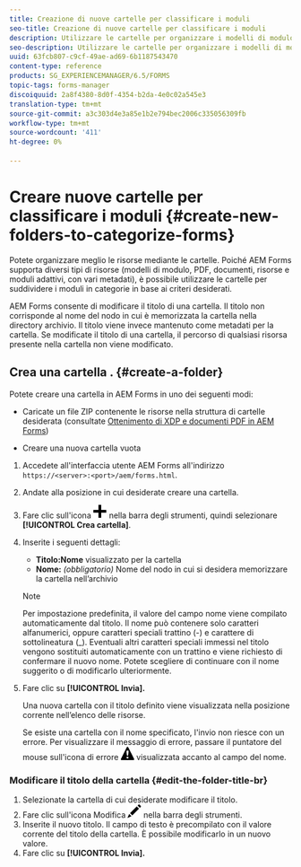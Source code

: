 ```yaml
---
title: Creazione di nuove cartelle per classificare i moduli
seo-title: Creazione di nuove cartelle per classificare i moduli
description: Utilizzare le cartelle per organizzare i modelli di modulo, i PDF, le risorse e i moduli adattivi.
seo-description: Utilizzare le cartelle per organizzare i modelli di modulo, i PDF, le risorse e i moduli adattivi.
uuid: 63fcb807-c9cf-49ae-ad69-6b1187543470
content-type: reference
products: SG_EXPERIENCEMANAGER/6.5/FORMS
topic-tags: forms-manager
discoiquuid: 2a8f4380-8d0f-4354-b2da-4e0c02a545e3
translation-type: tm+mt
source-git-commit: a3c303d4e3a85e1b2e794bec2006c335056309fb
workflow-type: tm+mt
source-wordcount: '411'
ht-degree: 0%

---
```



# Creare nuove cartelle per classificare i moduli {#create-new-folders-to-categorize-forms}

Potete organizzare meglio le risorse mediante le cartelle. Poiché  AEM Forms supporta diversi tipi di risorse (modelli di modulo, PDF, documenti, risorse e moduli adattivi, con vari metadati), è possibile utilizzare le cartelle per suddividere i moduli in categorie in base ai criteri desiderati.

 AEM Forms consente di modificare il titolo di una cartella. Il titolo non corrisponde al nome del nodo in cui è memorizzata la cartella nella directory archivio. Il titolo viene invece mantenuto come metadati per la cartella. Se modificate il titolo di una cartella, il percorso di qualsiasi risorsa presente nella cartella non viene modificato.

## Crea una cartella . {#create-a-folder}

Potete creare una cartella in  AEM Forms in uno dei seguenti modi:

* Caricate un file ZIP contenente le risorse nella struttura di cartelle desiderata (consultate [Ottenimento di XDP e documenti PDF in  AEM Forms](/help/forms/using/get-xdp-pdf-documents-aem.md))

* Creare una nuova cartella vuota

1. Accedete all&#39;interfaccia utente  AEM Forms all&#39;indirizzo `https://<server>:<port>/aem/forms.html`.
1. Andate alla posizione in cui desiderate creare una cartella.
1. Fare clic sull&#39;icona ![aem6forms_add](assets/aem6forms_add.png) nella barra degli strumenti, quindi selezionare **[!UICONTROL Crea cartella]**.

1. Inserite i seguenti dettagli:

   * **Titolo:Nome** visualizzato per la cartella
   * **Nome:** *(obbligatorio)* Nome del nodo in cui si desidera memorizzare la cartella nell’archivio

   >[!NOTE]
   >
   >Per impostazione predefinita, il valore del campo nome viene compilato automaticamente dal titolo. Il nome può contenere solo caratteri alfanumerici, oppure caratteri speciali trattino (-) e carattere di sottolineatura (_). Eventuali altri caratteri speciali immessi nel titolo vengono sostituiti automaticamente con un trattino e viene richiesto di confermare il nuovo nome. Potete scegliere di continuare con il nome suggerito o di modificarlo ulteriormente.

1. Fare clic su **[!UICONTROL Invia].**

   Una nuova cartella con il titolo definito viene visualizzata nella posizione corrente nell’elenco delle risorse.

   Se esiste una cartella con il nome specificato, l&#39;invio non riesce con un errore. Per visualizzare il messaggio di errore, passare il puntatore del mouse sull&#39;icona di errore ![aem6forms_error_alert](assets/aem6forms_error_alert.png) visualizzata accanto al campo del nome.

### Modificare il titolo della cartella {#edit-the-folder-title-br}

1. Selezionate la cartella di cui desiderate modificare il titolo.
1. Fare clic sull&#39;icona Modifica ![aem6forms_edit](assets/aem6forms_edit.png) nella barra degli strumenti.
1. Inserite il nuovo titolo. Il campo di testo è precompilato con il valore corrente del titolo della cartella. È possibile modificarlo in un nuovo valore.
1. Fare clic su **[!UICONTROL Invia].**

